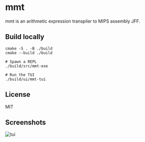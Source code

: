 # mmt

mmt is an arithmetic expression transpiler to MIPS assembly JFF.

## Build locally

```
cmake -S . -B ./build
cmake --build ./build

# Spawn a REPL
./build/src/mmt-exe

# Run the TUI
./build/ui/mmt-tui
```

## License

MIT

## Screenshots

![tui](https://user-images.githubusercontent.com/84427521/172293057-7ce17811-dc53-4d7a-a2d5-352a7d2ad9a5.png)

